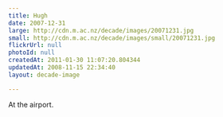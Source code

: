 ```yaml
---
title: Hugh
date: 2007-12-31
large: http://cdn.m.ac.nz/decade/images/20071231.jpg
small: http://cdn.m.ac.nz/decade/images/small/20071231.jpg
flickrUrl: null
photoId: null
createdAt: 2011-01-30 11:07:20.804344
updatedAt: 2008-11-15 22:34:40
layout: decade-image

---
```

At the airport.
